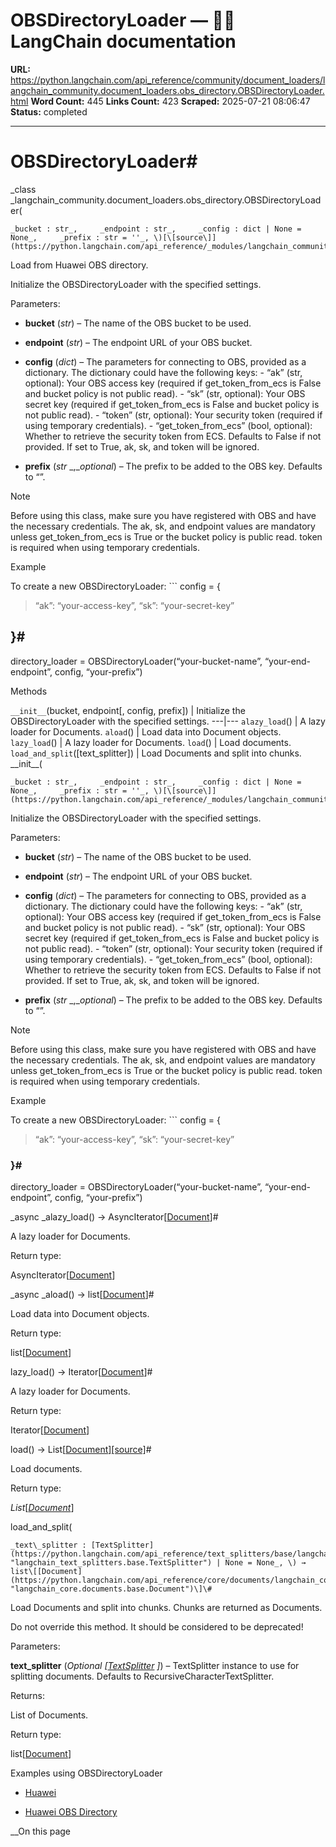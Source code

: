 # OBSDirectoryLoader — 🦜🔗 LangChain  documentation

**URL:** https://python.langchain.com/api_reference/community/document_loaders/langchain_community.document_loaders.obs_directory.OBSDirectoryLoader.html
**Word Count:** 445
**Links Count:** 423
**Scraped:** 2025-07-21 08:06:47
**Status:** completed

---

# OBSDirectoryLoader\#

_class _langchain\_community.document\_loaders.obs\_directory.OBSDirectoryLoader\(

    _bucket : str_,     _endpoint : str_,     _config : dict | None = None_,     _prefix : str = ''_, \)[\[source\]](https://python.langchain.com/api_reference/_modules/langchain_community/document_loaders/obs_directory.html#OBSDirectoryLoader)\#     

Load from Huawei OBS directory.

Initialize the OBSDirectoryLoader with the specified settings.

Parameters:     

  * **bucket** \(_str_\) – The name of the OBS bucket to be used.

  * **endpoint** \(_str_\) – The endpoint URL of your OBS bucket.

  * **config** \(_dict_\) – The parameters for connecting to OBS, provided as a dictionary. The dictionary could have the following keys: \- “ak” \(str, optional\): Your OBS access key \(required if get\_token\_from\_ecs is False and bucket policy is not public read\). \- “sk” \(str, optional\): Your OBS secret key \(required if get\_token\_from\_ecs is False and bucket policy is not public read\). \- “token” \(str, optional\): Your security token \(required if using temporary credentials\). \- “get\_token\_from\_ecs” \(bool, optional\): Whether to retrieve the security token from ECS. Defaults to False if not provided. If set to True, ak, sk, and token will be ignored.

  * **prefix** \(_str_ _,__optional_\) – The prefix to be added to the OBS key. Defaults to “”.

Note

Before using this class, make sure you have registered with OBS and have the necessary credentials. The ak, sk, and endpoint values are mandatory unless get\_token\_from\_ecs is True or the bucket policy is public read. token is required when using temporary credentials.

Example

To create a new OBSDirectoryLoader: \`\`\` config = \{

> “ak”: “your-access-key”, “sk”: “your-secret-key”

## \}\#

directory\_loader = OBSDirectoryLoader\(“your-bucket-name”, “your-end-endpoint”, config, “your-prefix”\)

Methods

`__init__`\(bucket, endpoint\[, config, prefix\]\) | Initialize the OBSDirectoryLoader with the specified settings.   ---|---   `alazy_load`\(\) | A lazy loader for Documents.   `aload`\(\) | Load data into Document objects.   `lazy_load`\(\) | A lazy loader for Documents.   `load`\(\) | Load documents.   `load_and_split`\(\[text\_splitter\]\) | Load Documents and split into chunks.      \_\_init\_\_\(

    _bucket : str_,     _endpoint : str_,     _config : dict | None = None_,     _prefix : str = ''_, \)[\[source\]](https://python.langchain.com/api_reference/_modules/langchain_community/document_loaders/obs_directory.html#OBSDirectoryLoader.__init__)\#     

Initialize the OBSDirectoryLoader with the specified settings.

Parameters:     

  * **bucket** \(_str_\) – The name of the OBS bucket to be used.

  * **endpoint** \(_str_\) – The endpoint URL of your OBS bucket.

  * **config** \(_dict_\) – The parameters for connecting to OBS, provided as a dictionary. The dictionary could have the following keys: \- “ak” \(str, optional\): Your OBS access key \(required if get\_token\_from\_ecs is False and bucket policy is not public read\). \- “sk” \(str, optional\): Your OBS secret key \(required if get\_token\_from\_ecs is False and bucket policy is not public read\). \- “token” \(str, optional\): Your security token \(required if using temporary credentials\). \- “get\_token\_from\_ecs” \(bool, optional\): Whether to retrieve the security token from ECS. Defaults to False if not provided. If set to True, ak, sk, and token will be ignored.

  * **prefix** \(_str_ _,__optional_\) – The prefix to be added to the OBS key. Defaults to “”.

Note

Before using this class, make sure you have registered with OBS and have the necessary credentials. The ak, sk, and endpoint values are mandatory unless get\_token\_from\_ecs is True or the bucket policy is public read. token is required when using temporary credentials.

Example

To create a new OBSDirectoryLoader: \`\`\` config = \{

> “ak”: “your-access-key”, “sk”: “your-secret-key”

### \}\#

directory\_loader = OBSDirectoryLoader\(“your-bucket-name”, “your-end-endpoint”, config, “your-prefix”\)

_async _alazy\_load\(\) → AsyncIterator\[[Document](https://python.langchain.com/api_reference/core/documents/langchain_core.documents.base.Document.html#langchain_core.documents.base.Document "langchain_core.documents.base.Document")\]\#     

A lazy loader for Documents.

Return type:     

AsyncIterator\[[Document](https://python.langchain.com/api_reference/core/documents/langchain_core.documents.base.Document.html#langchain_core.documents.base.Document "langchain_core.documents.base.Document")\]

_async _aload\(\) → list\[[Document](https://python.langchain.com/api_reference/core/documents/langchain_core.documents.base.Document.html#langchain_core.documents.base.Document "langchain_core.documents.base.Document")\]\#     

Load data into Document objects.

Return type:     

list\[[Document](https://python.langchain.com/api_reference/core/documents/langchain_core.documents.base.Document.html#langchain_core.documents.base.Document "langchain_core.documents.base.Document")\]

lazy\_load\(\) → Iterator\[[Document](https://python.langchain.com/api_reference/core/documents/langchain_core.documents.base.Document.html#langchain_core.documents.base.Document "langchain_core.documents.base.Document")\]\#     

A lazy loader for Documents.

Return type:     

Iterator\[[Document](https://python.langchain.com/api_reference/core/documents/langchain_core.documents.base.Document.html#langchain_core.documents.base.Document "langchain_core.documents.base.Document")\]

load\(\) → List\[[Document](https://python.langchain.com/api_reference/core/documents/langchain_core.documents.base.Document.html#langchain_core.documents.base.Document "langchain_core.documents.base.Document")\][\[source\]](https://python.langchain.com/api_reference/_modules/langchain_community/document_loaders/obs_directory.html#OBSDirectoryLoader.load)\#     

Load documents.

Return type:     

_List_\[[_Document_](https://python.langchain.com/api_reference/core/documents/langchain_core.documents.base.Document.html#langchain_core.documents.base.Document "langchain_core.documents.base.Document")\]

load\_and\_split\(

    _text\_splitter : [TextSplitter](https://python.langchain.com/api_reference/text_splitters/base/langchain_text_splitters.base.TextSplitter.html#langchain_text_splitters.base.TextSplitter "langchain_text_splitters.base.TextSplitter") | None = None_, \) → list\[[Document](https://python.langchain.com/api_reference/core/documents/langchain_core.documents.base.Document.html#langchain_core.documents.base.Document "langchain_core.documents.base.Document")\]\#     

Load Documents and split into chunks. Chunks are returned as Documents.

Do not override this method. It should be considered to be deprecated\!

Parameters:     

**text\_splitter** \(_Optional_ _\[_[_TextSplitter_](https://python.langchain.com/api_reference/text_splitters/base/langchain_text_splitters.base.TextSplitter.html#langchain_text_splitters.base.TextSplitter "langchain_text_splitters.base.TextSplitter") _\]_\) – TextSplitter instance to use for splitting documents. Defaults to RecursiveCharacterTextSplitter.

Returns:     

List of Documents.

Return type:     

list\[[Document](https://python.langchain.com/api_reference/core/documents/langchain_core.documents.base.Document.html#langchain_core.documents.base.Document "langchain_core.documents.base.Document")\]

Examples using OBSDirectoryLoader

  * [Huawei](https://python.langchain.com/docs/integrations/providers/huawei/)

  * [Huawei OBS Directory](https://python.langchain.com/docs/integrations/document_loaders/huawei_obs_directory/)

__On this page